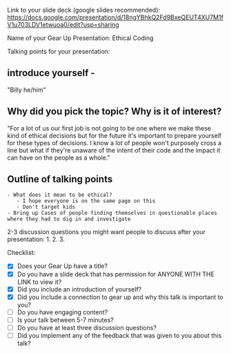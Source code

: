  Link to your slide deck (google slides recommended): https://docs.google.com/presentation/d/18ngYBhkQ2Fd9BxeQEUT4XU7M1fV1u703LDV1etwuoa0/edit?usp=sharing
  
  Name of your Gear Up Presentation: Ethical Coding
  
  Talking points for your presentation:
  ## introduce yourself - 
  "Billy he/him"
  ## Why did you pick the topic? Why is it of interest?
  "For a lot of us our first job is not going to be one where we make these kind of ethical decisions but for the future it's important to prepare yourself for these types of decisions. 
  I know a lot of people won't purposely cross a line but what if they're unaware of the intent of their code and the 
  impact it can have on the people as a whole."

  ## Outline of talking points 
    - What does it mean to be ethical? 
       - I hope everyone is on the same page on this 
       - Don't target kids
    - Bring up Cases of people finding themselves in questionable places where they had to dig in and investigate
  
  2-3 discussion questions you might want people to discuss after your presentation:
    1. 
    2.
    3.
    
Checklist: 

- [x] Does your Gear Up have a title?
- [x] Do you have a slide deck that has permission for ANYONE WITH THE LINK to view it?
- [x] Did you include an introduction of yourself?
- [x] Did you include a connection to gear up and why this talk is important to you?
- [ ] Do you have engaging content?
- [ ] Is your talk between 5-7 minutes?
- [ ] Do you have at least three discussion questions?
- [ ] Did you implement any of the feedback that was given to you about this talk?
